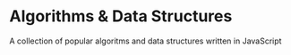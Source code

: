 # Algorithms & Data Structures

A collection of popular algoritms and data structures written in JavaScript
